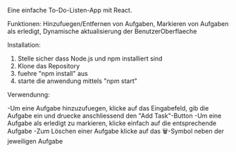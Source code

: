 Eine einfache To-Do-Listen-App mit React.

Funktionen: Hinzufuegen/Entfernen von Aufgaben, Markieren von Aufgaben als erledigt, Dynamische aktualisierung der BenutzerOberflaeche

Installation:

1. Stelle sicher dass Node.js und npm installiert sind
2. Klone das Repository
3. fuehre "npm install" aus
4. starte die anwendung mittels "npm start"

Verwendunng:

-Um eine Aufgabe hinzuzufuegen, klicke auf das Eingabefeld, gib die Aufgabe ein und druecke anschliessend den "Add Task"-Button
-Um eine Aufgabe als erledigt zu markieren, klicke einfach auf die entsprechende Aufgabe
-Zum Löschen einer Aufgabe klicke auf das 🗑️-Symbol neben der jeweiligen Aufgabe
